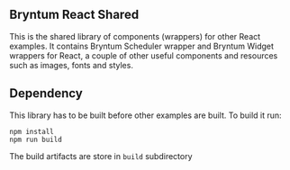 ## Bryntum React Shared 

This is the shared library of components (wrappers) for other React examples. It contains Bryntum Scheduler wrapper and Bryntum Widget wrappers for React, a couple of other useful components and resources such as images, fonts and styles.

## Dependency

This library has to be built before other examples are built. To build it run:

    npm install
    npm run build

The build artifacts are store in `build` subdirectory

